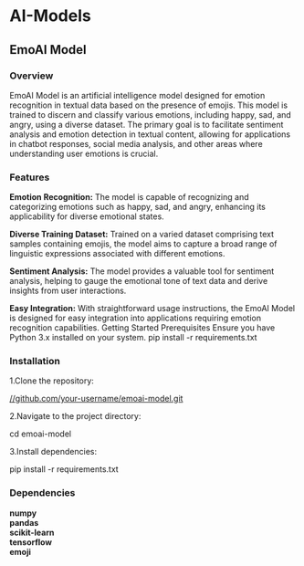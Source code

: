# AI-Models<br>
## EmoAI Model

### Overview

EmoAI Model is an artificial intelligence model designed for emotion recognition in textual data based on the presence of emojis. This model is trained to discern and classify various emotions, including happy, sad, and angry, using a diverse dataset. The primary goal is to facilitate sentiment analysis and emotion detection in textual content, allowing for applications in chatbot responses, social media analysis, and other areas where understanding user emotions is crucial.

### Features

**Emotion Recognition:** The model is capable of recognizing and categorizing emotions such as happy, sad, and angry, enhancing its applicability for diverse emotional states.

**Diverse Training Dataset:** Trained on a varied dataset comprising text samples containing emojis, the model aims to capture a broad range of linguistic expressions associated with different emotions.

**Sentiment Analysis:** The model provides a valuable tool for sentiment analysis, helping to gauge the emotional tone of text data and derive insights from user interactions.

**Easy Integration:** With straightforward usage instructions, the EmoAI Model is designed for easy integration into applications requiring emotion recognition capabilities.
Getting Started
Prerequisites
Ensure you have Python 3.x installed on your system.
pip install -r requirements.txt

### Installation

1.Clone the repository:

[//github.com/your-username/emoai-model.git](https://github.com/Yuvaramesh/AI-Models.git)

2.Navigate to the project directory:

cd emoai-model

3.Install dependencies:

pip install -r requirements.txt

### Dependencies

**numpy
<br> pandas
<br> scikit-learn
<br> tensorflow
<br>
emoji**

